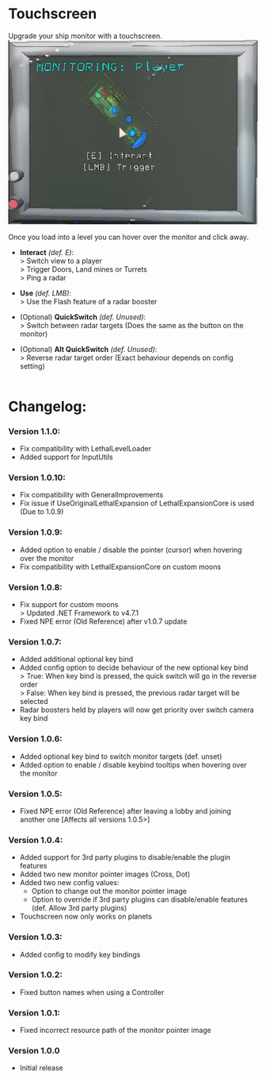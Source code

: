 # Touchscreen
Upgrade your ship monitor with a touchscreen.
![](https://raw.githubusercontent.com/TheDeadSnake/LC-Touchscreen/master/images/MonitorHover.png)

Once you load into a level you can hover over the monitor and click away.
* <b>Interact</b> <i>(def. E)</i>:<br>
 \> Switch view to a player<br>
 \> Trigger Doors, Land mines or Turrets<br>
 \> Ping a radar

* <b>Use</b> <i>(def. LMB)</i>:<br>
 \> Use the Flash feature of a radar booster<br>

* (Optional) <b>QuickSwitch</b> <i>(def. Unused)</i>:<br>
 \> Switch between radar targets (Does the same as the button on the monitor)<br>
 
* (Optional) <b>Alt QuickSwitch</b> <i>(def. Unused)</i>:<br>
 \> Reverse radar target order (Exact behaviour depends on config setting)<br><br>

# Changelog:
### Version 1.1.0:
* Fix compatibility with LethalLevelLoader
* Added support for InputUtils
### Version 1.0.10:
* Fix compatibility with GeneralImprovements
* Fix issue if UseOriginalLethalExpansion of LethalExpansionCore is used (Due to 1.0.9)
### Version 1.0.9:
* Added option to enable / disable the pointer (cursor) when hovering over the monitor
* Fix compatibility with LethalExpansionCore on custom moons
### Version 1.0.8:
* Fix support for custom moons<br>
 \> Updated .NET Framework to v4.7.1
* Fixed NPE error (Old Reference) after v1.0.7 update
### Version 1.0.7:
* Added additional optional key bind
* Added config option to decide behaviour of the new optional key bind<br>
 \> True: When key bind is pressed, the quick switch will go in the reverse order<br>
 \> False: When key bind is pressed, the previous radar target will be selected
* Radar boosters held by players will now get priority over switch camera key bind
### Version 1.0.6:
* Added optional key bind to switch monitor targets (def. unset)
* Added option to enable / disable keybind tooltips when hovering over the monitor
### Version 1.0.5:
* Fixed NPE error (Old Reference) after leaving a lobby and joining another one [Affects all versions 1.0.5>]
### Version 1.0.4:
* Added support for 3rd party plugins to disable/enable the plugin features
* Added two new monitor pointer images (Cross, Dot)
* Added two new config values:
	* Option to change out the monitor pointer image
	* Option to override if 3rd party plugins can disable/enable features (def. Allow 3rd party plugins)
* Touchscreen now only works on planets
### Version 1.0.3:
* Added config to modify key bindings
### Version 1.0.2:
* Fixed button names when using a Controller
### Version 1.0.1:
* Fixed incorrect resource path of the monitor pointer image
### Version 1.0.0
* Initial release
